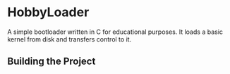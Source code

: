 # HobbyLoader

A simple bootloader written in C for educational purposes. It loads a basic kernel from disk and transfers control to it.

## Building the Project

